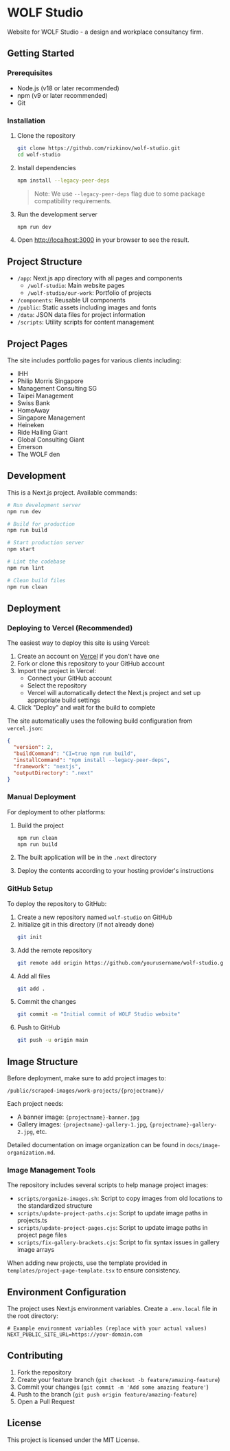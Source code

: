 # WOLF Studio

Website for WOLF Studio - a design and workplace consultancy firm.

## Getting Started

### Prerequisites

- Node.js (v18 or later recommended)
- npm (v9 or later recommended)
- Git

### Installation

1. Clone the repository
   ```bash
   git clone https://github.com/rizkinov/wolf-studio.git
   cd wolf-studio
   ```

2. Install dependencies
   ```bash
   npm install --legacy-peer-deps
   ```
   
   > Note: We use `--legacy-peer-deps` flag due to some package compatibility requirements.

3. Run the development server
   ```bash
   npm run dev
   ```

4. Open [http://localhost:3000](http://localhost:3000) in your browser to see the result.

## Project Structure

- `/app`: Next.js app directory with all pages and components
  - `/wolf-studio`: Main website pages
  - `/wolf-studio/our-work`: Portfolio of projects
- `/components`: Reusable UI components
- `/public`: Static assets including images and fonts
- `/data`: JSON data files for project information
- `/scripts`: Utility scripts for content management

## Project Pages

The site includes portfolio pages for various clients including:

- IHH
- Philip Morris Singapore
- Management Consulting SG
- Taipei Management
- Swiss Bank
- HomeAway
- Singapore Management
- Heineken
- Ride Hailing Giant
- Global Consulting Giant
- Emerson
- The WOLF den

## Development

This is a Next.js project. Available commands:

```bash
# Run development server
npm run dev

# Build for production
npm run build

# Start production server
npm start

# Lint the codebase
npm run lint

# Clean build files
npm run clean
```

## Deployment

### Deploying to Vercel (Recommended)

The easiest way to deploy this site is using Vercel:

1. Create an account on [Vercel](https://vercel.com) if you don't have one
2. Fork or clone this repository to your GitHub account
3. Import the project in Vercel:
   - Connect your GitHub account
   - Select the repository
   - Vercel will automatically detect the Next.js project and set up appropriate build settings
4. Click "Deploy" and wait for the build to complete

The site automatically uses the following build configuration from `vercel.json`:
```json
{
  "version": 2,
  "buildCommand": "CI=true npm run build",
  "installCommand": "npm install --legacy-peer-deps",
  "framework": "nextjs",
  "outputDirectory": ".next"
}
```

### Manual Deployment

For deployment to other platforms:

1. Build the project
   ```bash
   npm run clean
   npm run build
   ```

2. The built application will be in the `.next` directory
3. Deploy the contents according to your hosting provider's instructions

### GitHub Setup

To deploy the repository to GitHub:

1. Create a new repository named `wolf-studio` on GitHub
2. Initialize git in this directory (if not already done)
   ```bash
   git init
   ```
3. Add the remote repository
   ```bash
   git remote add origin https://github.com/yourusername/wolf-studio.git
   ```
4. Add all files
   ```bash
   git add .
   ```
5. Commit the changes
   ```bash
   git commit -m "Initial commit of WOLF Studio website"
   ```
6. Push to GitHub
   ```bash
   git push -u origin main
   ```

## Image Structure

Before deployment, make sure to add project images to:

```
/public/scraped-images/work-projects/{projectname}/
```

Each project needs:
- A banner image: `{projectname}-banner.jpg`
- Gallery images: `{projectname}-gallery-1.jpg`, `{projectname}-gallery-2.jpg`, etc.

Detailed documentation on image organization can be found in `docs/image-organization.md`.

### Image Management Tools

The repository includes several scripts to help manage project images:
- `scripts/organize-images.sh`: Script to copy images from old locations to the standardized structure
- `scripts/update-project-paths.cjs`: Script to update image paths in projects.ts
- `scripts/update-project-pages.cjs`: Script to update image paths in project page files
- `scripts/fix-gallery-brackets.cjs`: Script to fix syntax issues in gallery image arrays

When adding new projects, use the template provided in `templates/project-page-template.tsx` to ensure consistency.

## Environment Configuration

The project uses Next.js environment variables. Create a `.env.local` file in the root directory:

```
# Example environment variables (replace with your actual values)
NEXT_PUBLIC_SITE_URL=https://your-domain.com
```

## Contributing

1. Fork the repository
2. Create your feature branch (`git checkout -b feature/amazing-feature`)
3. Commit your changes (`git commit -m 'Add some amazing feature'`)
4. Push to the branch (`git push origin feature/amazing-feature`)
5. Open a Pull Request

## License

This project is licensed under the MIT License.